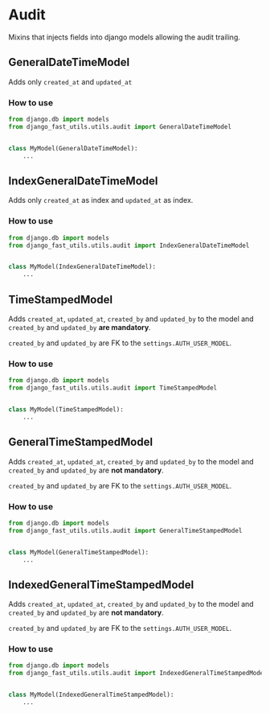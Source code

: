 # Audit

Mixins that injects fields into django models allowing the audit trailing.

## GeneralDateTimeModel

Adds only `created_at` and `updated_at`

### How to use

```python
from django.db import models
from django_fast_utils.utils.audit import GeneralDateTimeModel


class MyModel(GeneralDateTimeModel):
    ...

```

## IndexGeneralDateTimeModel

Adds only `created_at` as index and `updated_at` as index.

### How to use

```python
from django.db import models
from django_fast_utils.utils.audit import IndexGeneralDateTimeModel


class MyModel(IndexGeneralDateTimeModel):
    ...

```

## TimeStampedModel

Adds `created_at`, `updated_at`, `created_by` and `updated_by` to the model and `created_by` and `updated_by`
**are mandatory**.

`created_by` and `updated_by` are FK to the `settings.AUTH_USER_MODEL`.

### How to use

```python
from django.db import models
from django_fast_utils.utils.audit import TimeStampedModel


class MyModel(TimeStampedModel):
    ...

```

## GeneralTimeStampedModel

Adds `created_at`, `updated_at`, `created_by` and `updated_by` to the model and `created_by` and `updated_by`
are **not mandatory**.

`created_by` and `updated_by` are FK to the `settings.AUTH_USER_MODEL`.

### How to use

```python
from django.db import models
from django_fast_utils.utils.audit import GeneralTimeStampedModel


class MyModel(GeneralTimeStampedModel):
    ...

```

## IndexedGeneralTimeStampedModel

Adds `created_at`, `updated_at`, `created_by` and `updated_by` to the model and `created_by` and `updated_by`
are **not mandatory**.

`created_by` and `updated_by` are FK to the `settings.AUTH_USER_MODEL`.

### How to use

```python
from django.db import models
from django_fast_utils.utils.audit import IndexedGeneralTimeStampedModel


class MyModel(IndexedGeneralTimeStampedModel):
    ...

```
